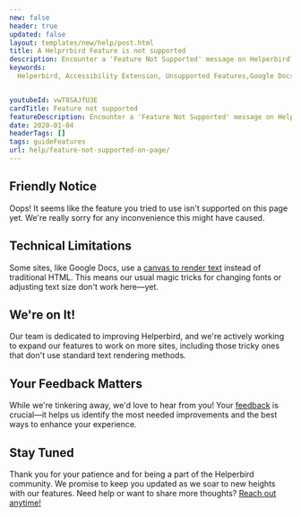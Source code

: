 ```yaml
---
new: false
header: true
updated: false
layout: templates/new/help/post.html
title: A Helprrbird Feature is not supported
description: Encounter a 'Feature Not Supported' message on Helperbird? Learn why some enhancements, like font changes, aren't currently available on certain platforms, including Google Docs, and how we're evolving to bring you universal accessibility. 
keywords:
  Helperbird, Accessibility Extension, Unsupported Features,Google Docs Accessibility,Web Extension Compatibility,Accessibility Tools,Helperbird Updates,Canvas Limitations, User Experience Accessibility,Helperbird Compatibility,Extension Feature Support


youtubeId: vwT8SAJfU3E
cardTitle: Feature not supported
featureDescription: Encounter a 'Feature Not Supported' message on Helperbird? Learn why some enhancements, like font changes, aren't currently available on certain platforms, including Google Docs, and how we're evolving to bring you universal accessibility. 
date: 2020-01-04
headerTags: []
tags: guideFeatures
url: help/feature-not-supported-on-page/
---
```



## Friendly Notice
Oops! It seems like the feature you tried to use isn't supported on this page yet. We're really sorry for any inconvenience this might have caused.

## Technical Limitations
Some sites, like Google Docs, use a [canvas to render text](https://zapier.com/blog/google-docs-canvas-based-rendering/) instead of traditional HTML. This means our usual magic tricks for changing fonts or adjusting text size don't work here—yet.

## We're on It!
Our team is dedicated to improving Helperbird, and we're actively working to expand our features to work on more sites, including those tricky ones that don't use standard text rendering methods.

## Your Feedback Matters
While we're tinkering away, we'd love to hear from you! Your [feedback](/feedback/) is crucial—it helps us identify the most needed improvements and the best ways to enhance your experience.

## Stay Tuned
Thank you for your patience and for being a part of the Helperbird community. We promise to keep you updated as we soar to new heights with our features. Need help or want to share more thoughts? [Reach out anytime!](/support/)